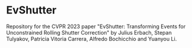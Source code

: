 # EvShutter
Repository for the CVPR 2023 paper "EvShutter: Transforming Events for Unconstrained Rolling Shutter Correction" by Julius Erbach, Stepan Tulyakov, Patricia Vitoria Carrera, Alfredo Bochicchio and Yuanyou Li.
